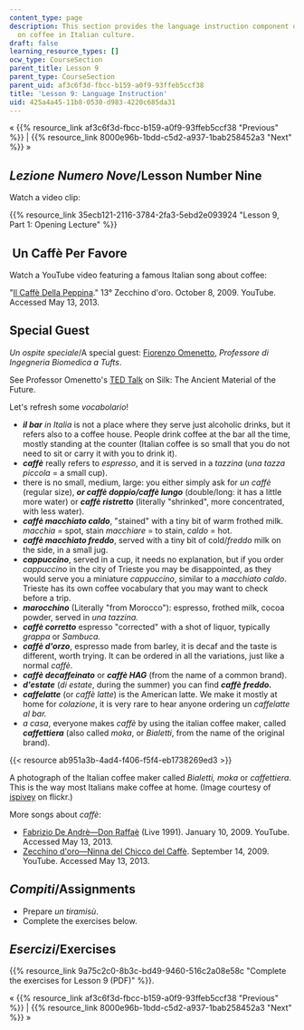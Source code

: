 ```yaml
---
content_type: page
description: This section provides the language instruction component of a lesson
  on coffee in Italian culture.
draft: false
learning_resource_types: []
ocw_type: CourseSection
parent_title: Lesson 9
parent_type: CourseSection
parent_uid: af3c6f3d-fbcc-b159-a0f9-93ffeb5ccf38
title: 'Lesson 9: Language Instruction'
uid: 425a4a45-11b8-0530-d983-4220c685da31
---
```

« {{% resource_link af3c6f3d-fbcc-b159-a0f9-93ffeb5ccf38 "Previous" %}} | {{% resource_link 8000e96b-1bdd-c5d2-a937-1bab258452a3 "Next" %}} »

_Lezione Numero Nove_/Lesson Number Nine
----------------------------------------

Watch a video clip:

{{% resource_link 35ecb121-2116-3784-2fa3-5ebd2e093924 "Lesson 9, Part 1: Opening Lecture" %}}

 **Un Caffè Per Favore**
------------------------

Watch a YouTube video featuring a famous Italian song about coffee:

"[Il Caffè Della Peppina](http://www.youtube.com/watch?feature=player_embedded&v=nqzz3yzzN8c)." 13° Zecchino d'oro. October 8, 2009. YouTube. Accessed May 13, 2013.  

Special Guest
-------------

_Un ospite speciale_/A special guest: [Fiorenzo Omenetto](http://ase.tufts.edu/biomedical/unolab/home.html), _Professore di Ingegneria Biomedica a Tufts_.

See Professor Omenetto's [TED Talk](http://www.ted.com/talks/fiorenzo_omenetto_silk_the_ancient_material_of_the_future.html) on Silk: The Ancient Material of the Future.

Let's refresh some _vocabolario_!

*   **_il bar_** _in Italia_ is not a place where they serve just alcoholic drinks, but it refers also to a coffee house. People drink coffee at the bar all the time, mostly standing at the counter (Italian coffee is so small that you do not need to sit or carry it with you to drink it).
*   _**caffè**_ really refers to _espresso_, and it is served in a _tazzina_ (_una tazza piccola_ = a small cup).
*   there is no small, medium, large: you either simply ask for _un caffè_ (regular size), _**or caffè doppio/caffè lungo**_ (double/long: it has a little more water) or **_caffè ristretto_** (literally "shrinked", more concentrated, with less water).
*   _**caffè macchiato caldo**_, "stained" with a tiny bit of warm frothed milk. _macchia_ \= spot, stain _macchiare_ \= to stain, _caldo_ = hot.
*   _**caffè macchiato freddo**_, served with a tiny bit of cold/_freddo_ milk on the side, in a small jug.
*   _**cappuccino**_, served in a cup, it needs no explanation, but if you order _cappuccino_ in the city of Trieste you may be disappointed, as they would serve you a miniature _cappuccino_, similar to a _macchiato caldo_. Trieste has its own coffee vocabulary that you may want to check before a trip.
*   _**marocchino**_ (Literally "from Morocco"): espresso, frothed milk, cocoa powder, served in _una tazzina._
*   _**caffè corretto**_ espresso "corrected" with a shot of liquor, typically _grappa_ or _Sambuca._
*   _**caffè d'orzo**_, espresso made from barley, it is decaf and the taste is different, worth trying. It can be ordered in all the variations, just like a normal _caffè_.
*   _**caffè decaffeinato**_ or _**caffè HAG**_ (from the name of a common brand).
*   _**d'estate**_ (_di estate_, during the summer) you can find **_caffè freddo._**
*   _**caffelatte**_ (or _caffè latte_) is the American latte. We make it mostly at home for _colazione_, it is very rare to hear anyone ordering un _caffelatte al bar._
*   _a casa_, everyone makes _caffè_ by using the italian coffee maker, called **_caffettiera_** (also called _moka_, or _Bialetti_, from the name of the original brand).

{{< resource ab951a3b-4ad4-f406-f5f4-eb1738269ed3 >}}

A photograph of the Italian coffee maker called _Bialetti, moka_ or _caffettiera_. This is the way most Italians make coffee at home. (Image courtesy of [ispivey](http://www.flickr.com/photos/ispivey/196132880/) on flickr.)

More songs about _caffè_:

*   [Fabrizio De Andrè—Don Raffaè](http://www.youtube.com/watch?v=tVxcBsMqMVw) (Live 1991). January 10, 2009. YouTube. Accessed May 13, 2013.
*   [Zecchino d'oro—Ninna del Chicco del Caffè](http://www.youtube.com/watch?v=iXWIwo0wI3g). September 14, 2009. YouTube. Accessed May 13, 2013.

_Compiti_/Assignments
---------------------

*   Prepare _un tiramisù_.
*   Complete the exercises below.

_Esercizi_/Exercises
--------------------

{{% resource_link 9a75c2c0-8b3c-bd49-9460-516c2a08e58c "Complete the exercises for Lesson 9 (PDF)" %}}.

« {{% resource_link af3c6f3d-fbcc-b159-a0f9-93ffeb5ccf38 "Previous" %}} | {{% resource_link 8000e96b-1bdd-c5d2-a937-1bab258452a3 "Next" %}} »